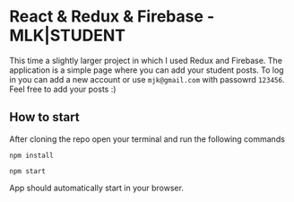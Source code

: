 # React & Redux & Firebase - MLK|STUDENT

This time a slightly larger project in which I used Redux and Firebase. The application is a simple page where you can add your student posts.
To log in you can add a new account or use `mjk@gmail.com` with passowrd `123456`.
Feel free to add your posts :) 


## How to start

After cloning the repo open your terminal and run the following commands

`npm install`

`npm start`

App should automatically start in your browser.
